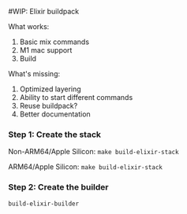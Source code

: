 #WIP: Elixir buildpack

What works:
1. Basic mix commands
2. M1 mac support
3. Build

What's missing:
1. Optimized layering
2. Ability to start different commands
3. Reuse buildpack?
4. Better documentation

### Step 1: Create the stack
Non-ARM64/Apple Silicon: `make build-elixir-stack`

ARM64/Apple Silicon: `make build-elixir-stack`

### Step 2: Create the builder
`build-elixir-builder`
